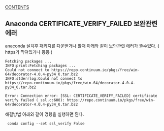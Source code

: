 [CONTENTS](README.md)
## Anaconda CERTIFICATE_VERIFY_FAILED 보완관련 에러
anaconda 설치후 패키지를 다운받거나 할때 아래와 같이 보안관련 에러가 뜰수있다. ( https가 막혀있거나 등등 )


    Fetching packages ...
    INFO:print:Fetching packages ...
    Could not connect to https://repo.continuum.io/pkgs/free/win-64/decorator-4.0.4-py34_0.tar.bz2
    INFO:stderrlog:Could not connect to https://repo.continuum.io/pkgs/free/win-64/decorator-4.0.4-py34_0.tar.bz2
    
    Error: Connection error: [SSL: CERTIFICATE_VERIFY_FAILED] certificate verify failed (_ssl.c:600): https://repo.continuum.io/pkgs/free/win-64/decorator-4.0.4-py34_0.tar.bz2


해결방법
아래와 같이 명령을 실행하면 된다.

` conda config --set ssl_verify False`